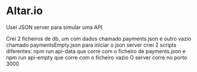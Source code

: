 # Altar.io
Usei JSON server para simular uma API

Crei 2  ficheiros de db, um com dados chamado payments.json e outro vazio chamado paymentsEmpty.json
para iniciar o json server criei 2 scripts diferentes: npm run api-data que corre com o ficheiro de payments.json e  npm run api-empty que corre com o ficheiro vazio
O server corre no porto 3000
